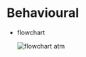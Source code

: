 # Behavioural

  - flowchart
  
    ![flowchart atm](https://user-images.githubusercontent.com/59721986/153715727-884facd9-a634-4a10-9153-32940a2e6bf6.JPG)

